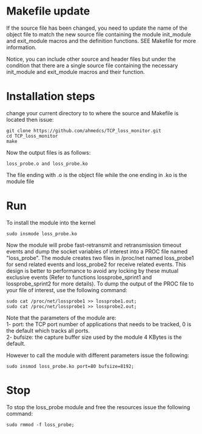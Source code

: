 # Makefile update
If the source file has been changed, you need to update the name of the object file to match the new source file containing the module init_module and exit_module macros and the definition functions. SEE Makefile for more information.

Notice, you can include other source and header files but under the condition that there are a single source file containing the necessary init_module and exit_module macros and their function.

# Installation steps

change your current directory to to where the source and Makefile is located then issue:

```
git clone https://github.com/ahmedcs/TCP_loss_monitor.git
cd TCP_loss_monitor
make
```

Now the output files is as follows:
```
loss_probe.o and loss_probe.ko
```
The file ending with .o is the object file while the one ending in .ko is the module file


# Run
To install the module into the kernel
```
sudo insmode loss_probe.ko
```
Now the module will probe fast-retransmit and retransmission timeout events and dump the socket variables of interest into a PROC file named "loss_probe". The module creates two files in /proc/net named loss_probe1 for send related events and loss_probe2 for receive related events. This design is better to performance to avoid any locking by these mutual exclusive events (Refer to functions lossprobe_sprint1 and lossprobe_sprint2 for more details). To dump the output of the PROC file to your file of interest, use the following command:

```
sudo cat /proc/net/lossprobe1 >> lossprobe1.out;
sudo cat /proc/net/lossprobe1 >> lossprobe2.out;
```

Note that the parameters of the module are:  
1- port: the TCP port number of applications that needs to be tracked, 0 is the default which tracks all ports.  
2- bufsize: the capture buffer size used by the module 4 KBytes is the default.  

However to call the module with different parameters issue the following:
```
sudo insmod loss_probe.ko port=80 bufsize=8192;
```


# Stop

To stop the loss_probe module and free the resources issue the following command:

```
sudo rmmod -f loss_probe;
```
